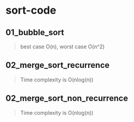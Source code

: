 # sort-code
## 01_bubble_sort
> best case O(n), worst case O(n^2)
## 02_merge_sort_recurrence
>Time complexity is O(nlog(n))
## 02_merge_sort_non_recurrence
>Time complexity is O(nlog(n))
